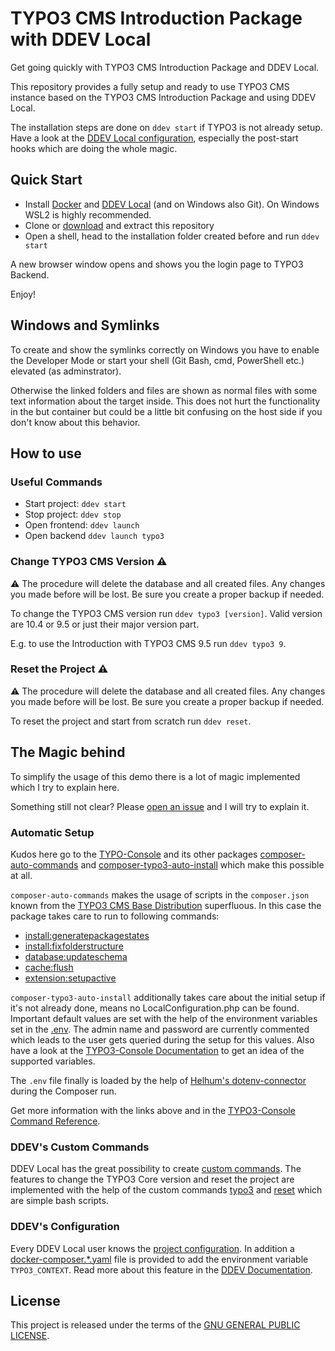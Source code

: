 # TYPO3 CMS Introduction Package with DDEV Local

Get going quickly with TYPO3 CMS Introduction Package and DDEV Local.

This repository provides a fully setup and ready to use TYPO3 CMS instance
based on the TYPO3 CMS Introduction Package and using DDEV Local.

The installation steps are done on `ddev start` if TYPO3 is not already setup.
Have a look at the [DDEV Local configuration](.ddev/config.yaml), especially
the post-start hooks which are doing the whole magic.

## Quick Start

* Install [Docker](https://docs.docker.com/#docker-products) and [DDEV Local](https://ddev.readthedocs.io/en/stable/)
  (and on Windows also Git). On Windows WSL2 is highly recommended.
* Clone or [download](https://github.com/GsTYPO3/introduction/archive/master.zip)
  and extract this repository
* Open a shell, head to the installation folder created before and run `ddev start`

A new browser window opens and shows you the login page to TYPO3 Backend.

Enjoy!

## Windows and Symlinks

To create and show the symlinks correctly on Windows you have to enable the
Developer Mode or start your shell (Git Bash, cmd, PowerShell etc.) elevated
(as adminstrator).

Otherwise the linked folders and files are shown as normal files with some text
information about the target inside. This does not hurt the functionality in
the but container but could be a little bit confusing on the host side if you
don't know about this behavior.

## How to use

### Useful Commands

* Start project: `ddev start`
* Stop project: `ddev stop`
* Open frontend: `ddev launch`
* Open backend `ddev launch typo3`

### Change TYPO3 CMS Version ⚠️

⚠️ The procedure will delete the database and all created files. Any changes you
made before will be lost. Be sure you create a proper backup if needed.

To change the TYPO3 CMS version run `ddev typo3 [version]`. Valid version are
10.4 or 9.5 or just their major version part.

E.g. to use the Introduction with TYPO3 CMS 9.5 run `ddev typo3 9`.

### Reset the Project ⚠️

⚠️ The procedure will delete the database and all created files. Any changes you
made before will be lost. Be sure you create a proper backup if needed.

To reset the project and start from scratch run `ddev reset`.

## The Magic behind

To simplify the usage of this demo there is a lot of magic implemented which I
try to explain here.

Something still not clear? Please [open an issue](https://github.com/GsTYPO3/introduction/issues/new/choose)
and I will try to explain it.

### Automatic Setup

Kudos here go to the [TYPO-Console](https://github.com/TYPO3-Console) and its
other packages [composer-auto-commands](https://github.com/TYPO3-Console/composer-auto-commands#readme)
and [composer-typo3-auto-install](https://github.com/TYPO3-Console/composer-typo3-auto-install#readme)
which make this possible at all.

`composer-auto-commands` makes the usage of scripts in the `composer.json` known
from the [TYPO3 CMS Base Distribution](https://github.com/TYPO3/TYPO3.CMS.BaseDistribution/blob/10.x/composer.json#L39-L47)
superfluous. In this case the package takes care to run to following commands:

* [install:generatepackagestates](https://docs.typo3.org/p/helhum/typo3-console/master/en-us/CommandReference/InstallGeneratepackagestates.html)
* [install:fixfolderstructure](https://docs.typo3.org/p/helhum/typo3-console/master/en-us/CommandReference/InstallFixfolderstructure.html)
* [database:updateschema](https://docs.typo3.org/p/helhum/typo3-console/master/en-us/CommandReference/DatabaseUpdateschema.html)
* [cache:flush](https://docs.typo3.org/p/helhum/typo3-console/master/en-us/CommandReference/CacheFlush.html)
* [extension:setupactive](https://docs.typo3.org/p/helhum/typo3-console/master/en-us/CommandReference/ExtensionSetupactive.html)

`composer-typo3-auto-install` additionally takes care about the initial setup if
it's not already done, means no LocalConfiguration.php can be found. Important
default values are set with the help of the environment variables set in the
[.env](.env). The admin name and password are currently commented which leads to
the user gets queried during the setup for this values. Also have a look at the
[TYPO3-Console Documentation](https://docs.typo3.org/p/helhum/typo3-console/master/en-us/CommandReference/InstallSetup.html)
to get an idea of the supported variables.

The `.env` file finally is loaded by the help of [Helhum's dotenv-connector](https://github.com/helhum/dotenv-connector#readme)
during the Composer run.

Get more information with the links above and in the [TYPO3-Console Command Reference](https://docs.typo3.org/p/helhum/typo3-console/master/en-us/CommandReference/Index.html).

### DDEV's Custom Commands

DDEV Local has the great possibility to create [custom commands](https://ddev.readthedocs.io/en/stable/users/extend/custom-commands/).
The features to change the TYPO3 Core version and reset the project are implemented
with the help of the custom commands [typo3](.ddev/commands/host/typo3) and
[reset](.ddev/commands/host/reset) which are simple bash scripts.

### DDEV's Configuration

Every DDEV Local user knows the [project configuration](.ddev/config.yaml). In
addition a [docker-composer.*.yaml](.ddev/docker-compose.environment.yaml) file is
provided to add the environment variable `TYPO3_CONTEXT`. Read more about this
feature in the [DDEV Documentation](https://ddev.readthedocs.io/en/stable/users/extend/custom-compose-files/).

## License

This project is released under the terms of the [GNU GENERAL PUBLIC LICENSE](LICENSE).
